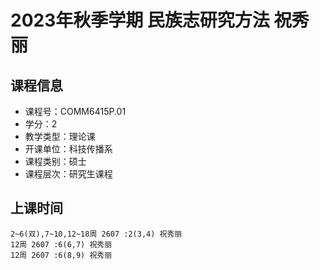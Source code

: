 # 2023年秋季学期 民族志研究方法 祝秀丽






## 课程信息

- 课程号：COMM6415P.01
- 学分：2
- 教学类型：理论课
- 开课单位：科技传播系
- 课程类别：硕士
- 课程层次：研究生课程

## 上课时间

```
2~6(双),7~10,12~18周 2607 :2(3,4) 祝秀丽
12周 2607 :6(6,7) 祝秀丽
12周 2607 :6(8,9) 祝秀丽
```

